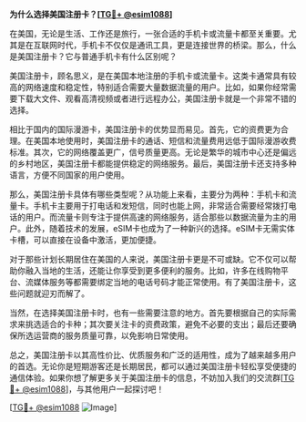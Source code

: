 **为什么选择美国注册卡？[[TG💪+ @esim1088](https://t.me/s/esim1088)]**

在美国，无论是生活、工作还是旅行，一张合适的手机卡或流量卡都至关重要。尤其是在互联网时代，手机卡不仅仅是通讯工具，更是连接世界的桥梁。那么，什么是美国注册卡？它与普通手机卡有什么区别呢？

美国注册卡，顾名思义，是在美国本地注册的手机卡或流量卡。这类卡通常具有较高的网络速度和稳定性，特别适合需要大量数据流量的用户。比如，如果你经常需要下载大文件、观看高清视频或者进行远程办公，美国注册卡就是一个非常不错的选择。

相比于国内的国际漫游卡，美国注册卡的优势显而易见。首先，它的资费更为合理。在美国本地使用时，美国注册卡的通话、短信和流量费用远低于国际漫游收费标准。其次，它的网络覆盖更广，信号质量更高。无论是繁华的城市中心还是偏远的乡村地区，美国注册卡都能提供稳定的网络服务。最后，美国注册卡还支持多种语言，方便不同国家的用户使用。

那么，美国注册卡具体有哪些类型呢？从功能上来看，主要分为两种：手机卡和流量卡。手机卡主要用于打电话和发短信，同时也能上网，非常适合需要经常拨打电话的用户。而流量卡则专注于提供高速的网络服务，适合那些以数据流量为主的用户。此外，随着技术的发展，eSIM卡也成为了一种新兴的选择。eSIM卡无需实体卡槽，可以直接在设备中激活，更加便捷。

对于那些计划长期居住在美国的人来说，美国注册卡更是不可或缺。它不仅可以帮助你融入当地的生活，还能让你享受到更多便利的服务。比如，许多在线购物平台、流媒体服务等都需要绑定当地的电话号码才能正常使用。有了美国注册卡，这些问题就迎刃而解了。

当然，在选择美国注册卡时，也有一些需要注意的地方。首先要根据自己的实际需求来挑选适合的卡种；其次要关注卡的资费政策，避免不必要的支出；最后还要确保所选运营商的服务质量可靠，以免影响日常使用。

总之，美国注册卡以其高性价比、优质服务和广泛的适用性，成为了越来越多用户的首选。无论你是短期游客还是长期居民，都可以通过美国注册卡轻松享受便捷的通信体验。如果你想了解更多关于美国注册卡的信息，不妨加入我们的交流群[[TG💪+ @esim1088](https://t.me/s/esim1088)]，与其他用户一起探讨吧！

[[TG💪+ @esim1088](https://t.me/s/esim1088) ![Image](https://i.postimg.cc/4NQfJmqS/Snipaste-2025-05-13-00-14-12.png)]